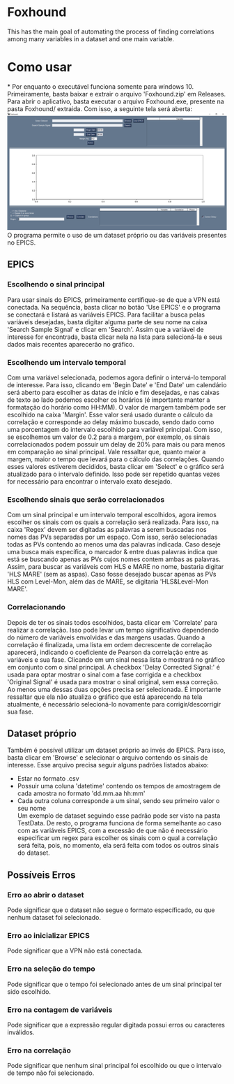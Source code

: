 # Foxhound

This has the main goal of automating the process of finding correlations among many variables in a dataset and one main variable.

# Como usar

\* Por enquanto o executável funciona somente para windows 10. 
Primeiramente, basta baixar e extrair o arquivo 'Foxhound.zip' em Releases. Para abrir o aplicativo, basta executar o arquivo Foxhound.exe, presente na pasta Foxhound/ extraida. Com isso, a seguinte tela será aberta:  
![](Imgs/main_page.png)  
O programa permite o uso de um dataset próprio ou das variáveis presentes no EPICS.

## EPICS

### Escolhendo o sinal principal
Para usar sinais do EPICS, primeiramente certifique-se de que a VPN está conectada. Na sequência, basta clicar no botão 'Use EPICS' e o programa se conectará e listará as variáveis EPICS. Para facilitar a busca pelas variáveis desejadas, basta digitar alguma parte de seu nome na caixa 'Search Sample Signal' e clicar em 'Search'. Assim que a variável de interesse for encontrada, basta clicar nela na lista para selecioná-la e seus dados mais recentes aparecerão no gráfico.

### Escolhendo um intervalo temporal
Com uma variável selecionada, podemos agora definir o intervá-lo temporal de interesse. Para isso, clicando em 'Begin Date' e 'End Date' um calendário será aberto para escolher as datas de início e fim desejadas, e nas caixas de texto ao lado podemos escolher os horários (é importante manter a formatação do horário como HH:MM). O valor de margem também pode ser escolhido na caixa 'Margin'. Esse valor será usado durante o cálculo da correlação e corresponde ao delay máximo buscado, sendo dado como uma porcentagem do intervalo escolhido para variável principal. Com isso, se escolhemos um valor de 0.2 para a margem, por exemplo, os sinais correlacionados podem possuir um delay de 20% para mais ou para menos em comparação ao sinal principal. Vale ressaltar que, quanto maior a margem, maior o tempo que levará para o cálculo das correlações. Quando esses valores estiverem decididos, basta clicar em 'Select' e o gráfico será atualizado para o intervalo definido. Isso pode ser repetido quantas vezes for necessário para encontrar o intervalo exato desejado.

### Escolhendo sinais que serão correlacionados
Com um sinal principal e um intervalo temporal escolhidos, agora iremos escolher os sinais com os quais a correlação será realizada. Para isso, na caixa 'Regex' devem ser digitadas as palavras a serem buscadas nos nomes das PVs separadas por um espaço. Com isso, serão selecionadas todas as PVs contendo ao menos uma das palavras indicada. Caso deseje uma busca mais específica, o marcador & entre duas palavras indica que está se buscando apenas as PVs cujos nomes contem ambas as palavras. Assim, para buscar as variáveis com HLS e MARE no nome, bastaria digitar 'HLS MARE' (sem as aspas). Caso fosse desejado buscar apenas as PVs HLS com Level-Mon, além das de MARE, se digitaria 'HLS&Level-Mon MARE'.

### Correlacionando
Depois de ter os sinais todos escolhidos, basta clicar em 'Correlate' para realizar a correlação. Isso pode levar um tempo significativo dependendo do número de variáveis envolvidas e das margens usadas. Quando a correlação é finalizada, uma lista em ordem decrescente de correlação aparecerá, indicando o coeficiente de Pearson da correlação entre as variáveis e sua fase. Clicando em um sinal nessa lista o mostrará no gráfico em conjunto com o sinal principal. A checkbox 'Delay Corrected Signal:' é usada para optar mostrar o sinal com a fase corrigida e a checkbox 'Original Signal' é usada para mostrar o sinal original, sem essa correção. Ao menos uma dessas duas opções precisa ser selecionada. É importante ressaltar que ela não atualiza o gráfico que está aparecendo na tela atualmente, é necessário selecioná-lo novamente para corrigir/descorrigir sua fase.

## Dataset próprio

Também é possível utilizar um dataset próprio ao invés do EPICS. Para isso, basta clicar em 'Browse' e selecionar o arquivo contendo os sinais de interesse. Esse arquivo precisa seguir alguns padrões listados abaixo:
* Estar no formato .csv
* Possuir uma coluna 'datetime' contendo os tempos de amostragem de cada amostra no formato 'dd.mm.aa hh:mm'
* Cada outra coluna corresponde a um sinal, sendo seu primeiro valor o seu nome  
  Um exemplo de dataset seguindo esse padrão pode ser visto na pasta TestData. De resto, o programa funciona de forma semelhante ao caso com as variáveis EPICS, com a excessão de que não é necessário especificar um regex para escolher os sinais com o qual a correlação será feita, pois, no momento, ela será feita com todos os outros sinais do dataset.

## Possíveis Erros

### Erro ao abrir o dataset
Pode significar que o dataset não segue o formato específicado, ou que nenhum dataset foi selecionado.

### Erro ao inicializar EPICS
Pode significar que a VPN não está conectada.

### Erro na seleção do tempo
Pode significar que o tempo foi selecionado antes de um sinal principal ter sido escolhido.

### Erro na contagem de variáveis
Pode significar que a expressão regular digitada possui erros ou caracteres inválidos.

### Erro na correlação
Pode significar que nenhum sinal principal foi escolhido ou que o intervalo de tempo não foi selecionado.
